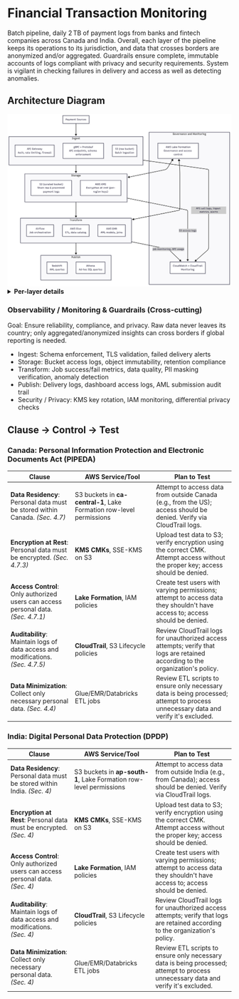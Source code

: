 # Financial Transaction Monitoring
Batch pipeline, daily 2 TB of payment logs from banks and fintech companies across Canada and India. Overall, each layer of the pipeline keeps its operations to its jurisdiction, and data that crosses borders are anonymized and/or aggregated. Guardrails ensure complete, immutable accounts of logs compliant with privacy and security requirements. System is vigilant in checking failures in delivery and access as well as detecting anomalies.

## Architecture Diagram
<img src="architecture.png">

<details>
<summary>
<strong>Per-layer details</strong>
</summary>

### Ingest Layer

Goal: Securely collect 2 TB/day of payment logs from Canada, India, UK.  
- S3/Blob ingestion endpoints per region (Canada/India/UK)
- Kafka / Kinesis / PubSub for streaming as an option if some logs arrive continuously.
- TLS + mutual authentication for API endpoints
- Region-specific ingress to enforce data sovereignty

### Storage Layer

Goal: Store raw logs securely for batch processing, compliant with retention requirements.  
- S3 data lakes per jurisdiction
- Encryption at rest: KMS-managed keys, region-specific
- Access controls: Role-based access to prevent cross-jurisdiction leakage
- Retention rules: Apply per country (e.g., Canada 7 years, India 5 years, UK 6 years)

### Transform Layer

Goal: Normalize, enrich, anonymize, and generate AML insights from the raw logs.  
Compute: Cloud-managed Spark / Databricks / EMR / Dataflow jobs per region 

Steps:
1. Validation & cleaning
2. Jurisdiction-aware transformations  
   Mask PII for unbanked populations, currency conversion, flag suspicious patterns
3. Aggregation / analytics
4. Metadata tagging (source country, retention deadline)

### Publish / Reporting Layer

Goal: Deliver processed data to regulators, AML teams, and dashboards. 
- Country-specific AML submissions (Canada FINTRAC, India FIU-IND, UK FCA/NCA)
- Internal dashboards (aggregated analytics, alerts)
- Anonymized/aggregated data if global reporting needed
- Federated analytics to avoid raw data movement

</details>

### Observability / Monitoring & Guardrails (Cross-cutting)

Goal: Ensure reliability, compliance, and privacy. Raw data never leaves its country; only aggregated/anonymized insights can cross borders if global reporting is needed. 
- Ingest: Schema enforcement, TLS validation, failed delivery alerts
- Storage: Bucket access logs, object immutability, retention compliance
- Transform: Job success/fail metrics, data quality, PII masking verification, anomaly detection
- Publish: Delivery logs, dashboard access logs, AML submission audit trail
- Security / Privacy: KMS key rotation, IAM monitoring, differential privacy checks

## Clause -> Control -> Test

### Canada: Personal Information Protection and Electronic Documents Act (PIPEDA)

| **Clause**                                                                                | **AWS Service/Tool**                                                 | **Plan to Test**                                                                                                                   |
| ----------------------------------------------------------------------------------------- | -------------------------------------------------------------------- | ---------------------------------------------------------------------------------------------------------------------------------- |
| **Data Residency**: Personal data must be stored within Canada. *(Sec. 4.7)*       | S3 buckets in **ca-central-1**, Lake Formation row-level permissions | Attempt to access data from outside Canada (e.g., from the US); access should be denied. Verify via CloudTrail logs.               |
| **Encryption at Rest**: Personal data must be encrypted. *(Sec. 4.7.3)*            | **KMS CMKs**, SSE-KMS on S3                                          | Upload test data to S3; verify encryption using the correct CMK. Attempt access without the proper key; access should be denied.   |
| **Access Control**: Only authorized users can access personal data. *(Sec. 4.7.1)* | **Lake Formation**, IAM policies                                     | Create test users with varying permissions; attempt to access data they shouldn't have access to; access should be denied.         |
| **Auditability**: Maintain logs of data access and modifications. *(Sec. 4.7.5)*   | **CloudTrail**, S3 Lifecycle policies                                | Review CloudTrail logs for unauthorized access attempts; verify that logs are retained according to the organization's policy.     |
| **Data Minimization**: Collect only necessary personal data. *(Sec. 4.4)*          | Glue/EMR/Databricks ETL jobs                                         | Review ETL scripts to ensure only necessary data is being processed; attempt to process unnecessary data and verify it's excluded. |

### India: Digital Personal Data Protection (DPDP)

| **Clause**                                                                          | **AWS Service/Tool**                                               | **Plan to Test**                                                                                                                   |
| ----------------------------------------------------------------------------------- | ------------------------------------------------------------------ | ---------------------------------------------------------------------------------------------------------------------------------- |
| **Data Residency**: Personal data must be stored within India. *(Sec. 4)*      | S3 buckets in **ap-south-1**, Lake Formation row-level permissions | Attempt to access data from outside India (e.g., from Canada); access should be denied. Verify via CloudTrail logs.                |
| **Encryption at Rest**: Personal data must be encrypted. *(Sec. 4)*            | **KMS CMKs**, SSE-KMS on S3                                        | Upload test data to S3; verify encryption using the correct CMK. Attempt access without the proper key; access should be denied.   |
| **Access Control**: Only authorized users can access personal data. *(Sec. 4)* | **Lake Formation**, IAM policies                                   | Create test users with varying permissions; attempt to access data they shouldn't have access to; access should be denied.         |
| **Auditability**: Maintain logs of data access and modifications. *(Sec. 4)*   | **CloudTrail**, S3 Lifecycle policies                              | Review CloudTrail logs for unauthorized access attempts; verify that logs are retained according to the organization's policy.     |
| **Data Minimization**: Collect only necessary personal data. *(Sec. 4)*        | Glue/EMR/Databricks ETL jobs                                       | Review ETL scripts to ensure only necessary data is being processed; attempt to process unnecessary data and verify it's excluded. |
